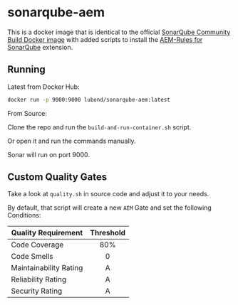 # sonarqube-aem

This is a docker image that is identical to the official [SonarQube Community Build Docker image](https://github.com/SonarSource/docker-sonarqube/blob/master/community-build/Dockerfile) with added scripts to install the [AEM-Rules for SonarQube](https://github.com/Cognifide/AEM-Rules-for-SonarQube) extension.

## Running

Latest from Docker Hub:

```sh
docker run -p 9000:9000 lubond/sonarqube-aem:latest
```

From Source:

Clone the repo and run the `build-and-run-container.sh` script.

Or open it and run the commands manually.

Sonar will run on port 9000.

## Custom Quality Gates

Take a look at `quality.sh` in source code and adjust it to your needs.

By default, that script will create a new `AEM` Gate and set the following Conditions:

| Quality Requirement    | Threshold |
| ---------------------- | :-------: |
| Code Coverage          |    80%    |
| Code Smells            |     0     |
| Maintainability Rating |     A     |
| Reliability Rating     |     A     |
| Security Rating        |     A     |
